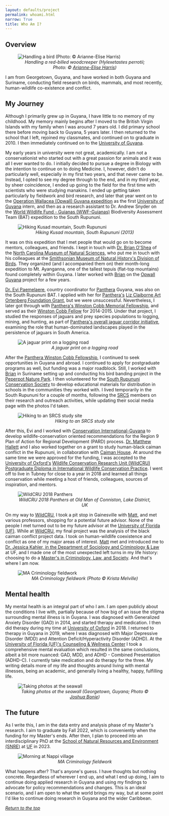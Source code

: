 ```yaml
---
layout: defaults/project
permalink: whoami.html
narrow: True
title: Who Am I?
---
```

## Overview

<figure>
<img src="assets/images/whoami/bird_ah.jpg" class = "img-fluid" alt = "Handling a bird (Photo: © Arianne-Elise Harris)"/>
<text align = "center"><figcaption><i>Handling a red-billed woodcreeper (Hylexetastes perrotii; Photo: © <a href = "https://twitter.com/Tortured_Minds_" target="_blank">Arianne-Elise Harris</a>)</i></figcaption></text>
</figure>

I am from Georgetown, Guyana, and have worked in both Guyana and Suriname, conducting field research on birds, mammals, and most recently, human-wildlife co-existence and conflict.

## My Journey

Although I primarily grew up in Guyana, I have little to no memory of my childhood. My memory mainly begins after I moved to the British Virgin Islands with my family when I was around 7 years old. I did primary school there before moving back to Guyana, 5 years later. I then returned to the school that I left, rejoined my classmates, and continued on to graduate in 2010. I then immediately continued on to the <a href = "https://www.uog.edu.gy/" target = "_blank">University of Guyana</a>.

My early years in university were not great, academically. I am not a conservationist who started out with a great passion for animals and it was all I ever wanted to do. I initially decided to pursue a degree in Biology with the intention to continue on to doing Medicine. I, however, didn't do particularly well, especially in my first two years, and that never came to be. Instead, I opted to see my degree through to the end, and in my third year, by sheer coincidence, I ended up going to the field for the first time with scientists who were studying manakins. I ended up getting taken particularly by fieldwork and bird research, and later that year went on to the <a href = "https://www.opwall.com/location/guyana/" target = "_blank">Operation Wallacea (Opwall) Guyana expedition</a> as the first <a href = "https://www.uog.edu.gy/" target = "_blank">University of Guyana</a> intern, and then as a research assistant to Dr. Andrew Snyder on the <a href = "https://www.wwfguianas.org/" target = "_blank">World Wildlife Fund - Guianas (WWF-Guianas)</a> Biodiversity Assessment Team (BAT) expedition to the South Rupununi. 

<figure>
<img src="assets/images/whoami/wwfbat1.jpg" class = "img-fluid" alt = "Hiking Kusad mountain, South Rupununi"/>
<text align = "center"><figcaption><i>Hiking Kusad mountain, South Rupununi (2013)</i></figcaption></text>
</figure>

It was on this expedition that I met people that would go on to become mentors, colleagues, and friends. I kept in touch with <a href = "https://naturalsciences.org/staff/brian-oshea" target = "_blank">Dr. Brian O'Shea</a> of the <a href = "https://naturalsciences.org/" target = "_blank">North Carolina Museum of Natural Sciences</a>, who put me in touch with his colleagues at the <a href = "https://naturalhistory.si.edu/research/vertebrate-zoology/birds" target = "_blank">Smithsonian Museum of Natural History's Division of Birds</a>. They organized (and I accompanied them on) their month-long expedition to Mt. Ayanganna, one of the tallest tepuis (flat-top mountains) found completely within Guyana. I later worked with <a href = "" target = "_blank">Brian<a> on the <a href = "https://www.opwall.com/location/guyana/" target = "_blank">Opwall Guyana</a> project for a few years.  

<a href = "" target = "_blank">Dr. Evi Paemelaere</a>, country coordinator for <a href="https://www.panthera.org/" target="_blank">Panthera</a> Guyana, was also on the South Rupununi BAT. I applied with her for <a href="https://www.panthera.org/" target="_blank">Panthera's</a> <a href = "https://www.panthera.org/cms/sites/default/files/Panthera_LizClaiborneArtOrtenbergJaguarResearchGrantProgram.pdf" target = "_blank">Liz Claiborne Art Ortenberg Foundation Grant</a>, but we were unsuccessful. Nevertheless, I later got through with <a href="https://www.panthera.org/cms/sites/default/files/Panthera_WinstonCobbMemorialFellowship.pdf" target="_blank">Panthera's Winston Cobb Memorial Fellowship</a>, and served as their <a href="https://www.panthera.org/cms/sites/default/files/Panthera_WinstonCobbMemorialFellowship.pdf" target="_blank">Winston Cobb Fellow</a> for 2014-2015. Under that project, I studied the responses of jaguars and prey species populations to logging, mining, and hunting, as part of <a href="https://www.panthera.org/initiative/jaguar-corridor-initiative" target="_blank">Panthera's overall jaguar corridor initiative</a>, examining the role that human-dominated landscapes played in the persistence of jaguars in South America.


<figure>
<img src="assets/images/whoami/cobb.jpg" class = "img-fluid" alt = "A jaguar print on a logging road"/>
<text align = "center"><figcaption><i>A jaguar print on a logging road</i></figcaption></text>
</figure>

After the <a href="https://www.panthera.org/cms/sites/default/files/Panthera_WinstonCobbMemorialFellowship.pdf" target="_blank">Panthera Winston Cobb Fellowship</a>, I continued to seek opportunities in Guyana and abroad. I continued to apply for postgraduate programs as well, but funding was a major roadblock. Still, I worked with <a href = "https://naturalsciences.org/staff/brian-oshea" target = "_blank">Brian</a> in Suriname setting up and conducting his bird banding project in the <a href = "https://peperpotnaturepark.com/" target = "_blank">Peperpot Nature Park</a>. I then volunteered for the <a href = "https://www.srcs-gy.com/">South Rupununi Conservation Society</a> to develop educational materials for distribution in schools in the communities they worked with. I lived temporarily in the South Rupununi for a couple of months, following the <a href = "https://www.srcs-gy.com/">SRCS</a> members on their research and outreach activities, while updating their social media page with the photos I'd taken.

<figure>
<img src="assets/images/whoami/srcs.jpg" class = "img-fluid" alt = "Hiking to an SRCS study site"/>
<text align = "center"><figcaption><i>Hiking to an SRCS study site</i></figcaption></text>
</figure>

After this, Evi and I worked with <a href = "https://conservation.org.gy/" target = "_blank">Conservation International-Guyana</a> to develop wildlife-conservation oriented recommendations for the Region 9 Plan of Action for Regional Development (PARD) process. <a href = "http://www.rupununiwildlife.org/" target = "_blank">Dr. Matthew Hallett</a> and I also worked together on a grant to study human-black caiman conflict in the Rupununi, in collaboration with <a href = "http://caimanhouse.com/" target = "_blank">Caiman House</a>. At around the same time we were approved for the funding, I was accepted to the <a href = "https://www.ox.ac.uk/" target = "_blank">University of Oxford's</a> <a href = "https://www.wildcru.org/" target = "_blank">Wildlife Conservation Research Unit (WildCRU)</a> <a href = "https://www.wildcru.org/courses/diploma/" target = "_blank">Postgraduate Diploma in International Wildlife Conservation Practice</a>. I went off to live in Tubney for close to a year in 2018 and learned all things conservation while meeting a host of friends, colleagues, sources of inspiration, and mentors. 

<figure>
<img src="assets/images/whoami/wildcru.jpg" class = "img-fluid" alt = "WildCRU 2018 Panthers"/>
<text align = "center"><figcaption><i>WildCRU 2018 Panthers at Old Man of Conniston, Lake District, UK</i></figcaption></text>
</figure>

On my way to <a href = "https://www.wildcru.org/" target = "_blank">WildCRU</a>, I took a pit stop in Gainesville with <a href = "http://rupununiwildlife.org/">Matt</a>, and met various professors, shopping for a potential future advisor. None of the people I met turned out to be my future advisor at the <a href = "https://www.ufl.edu/" target = "_blank">University of Florida (UF)</a>. While at <a href = "https://www.wildcru.org/" target = "_blank">WildCRU</a>, my final project was the analysis of the black caiman conflict project data. I took on human-wildlife coexistence and conflict as one of my major areas of interest. <a href = "http://rupununiwildlife.org" target = "_blank">Matt</a> met and introduced me to <a href = "https://soccrim.clas.ufl.edu/jessica-kahler/" target = "_blank">Dr. Jessica Kahler, in the <a href = "https://soccrim.clas.ufl.edu/" target = "_blank">Department of Sociology and Criminology & Law</a> at UF, and I made one of the most unexpected left turns in my life history: choosing to do a <a href = "https://soccrim.clas.ufl.edu/graduate/criminology/academics/the-m-a-degree/" target = "_blank">Master's in Criminology, Law, and Society</a>. And that's where I am now.

<figure>
<img src="assets/images/whoami/ma_crim.jpg" class = "img-fluid" alt = "MA Criminology fieldwork"/>
<text align = "center"><figcaption><i>MA Criminology fieldwork (Photo © Krista Melville)</i></figcaption></text>
</figure>

## Mental health

My mental health is an integral part of who I am. I am open publicly about the conditions I live with, partially because of how big of an issue the stigma surrounding mental illness is in Guyana. I was diagnosed with Generalized Anxiety Disorder (GAD) in 2014, and started therapy and medication. I then did therapy during my time at <a href = "https://ox.ac.uk" target = "_blank">University of Oxford</a> in 2018. I returned to therapy in Guyana in 2019, where I was diagnosed with Major Depressive Disorder (MDD) and Attention Deficit/Hyperactivity Disorder (ADHD). At the <a href = "https://counseling.ufl.edu/" target = "">University of Florida (UF)'s Counseling & Wellness Center</a> I took a comprehensive mental evaluation which resulted in the same conclusions, albeit a bit more nuanced: GAD, MDD, and ADHD - Combined Presentation (ADHD-C). I currently take medication and do therapy for the three. My writing details more of my life and thoughts around living with mental illnesses, being an academic, and generally living a healthy, happy, fulfilling life.

<figure>
<img src="assets/images/whoami/seawalls.jpg" class = "img-fluid" alt = "Taking photos at the seawall"/>
<text align = "center"><figcaption><i>Taking photos at the seawall (Georgetown, Guyana; Photo © <a href = "" target = "_blank">Joshua Bonie</a>)</i></figcaption></text>
</figure>

## The future

As I write this, I am in the data entry and analysis phase of my Master's research. I aim to graduate by Fall 2022, which is conveniently when the funding for my Master's ends. After then, I plan to proceed into an interdisciplinary PhD at the <a href = "https://snre.ifas.ufl.edu/" target = "_blank">School of Natural Resources and Environment (SNRE)</a> at <a href = "https://ufl.edu" target = "_blank">UF</a> in 2023. 

<figure>
<img src="assets/images/whoami/future.jpg" class = "img-fluid" alt = "Morning at Nappi village"/>
<text align = "center"><figcaption><i>MA Criminology fieldwork</i></figcaption></text>
</figure>

What happens after? That's anyone's guess. I have thoughts but nothing concrete. Regardless of wherever I end up, and what I end up doing, I aim to continue doing applied research in Guyana and using my findings to advocate for policy recommendations and changes. This is an ideal scenario, and I am open to what the world brings my way, but at some point I'd like to continue doing research in Guyana and the wider Caribbean.

<a href="#header"><i>Return to the top</i></a>